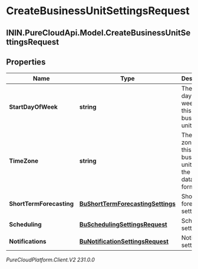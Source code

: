 # CreateBusinessUnitSettingsRequest

## ININ.PureCloudApi.Model.CreateBusinessUnitSettingsRequest

## Properties

|Name | Type | Description | Notes|
|------------ | ------------- | ------------- | -------------|
| **StartDayOfWeek** | **string** | The start day of week for this business unit | |
| **TimeZone** | **string** | The time zone for this business unit, using the Olsen tz database format | |
| **ShortTermForecasting** | [**BuShortTermForecastingSettings**](BuShortTermForecastingSettings) | Short term forecasting settings | [optional] |
| **Scheduling** | [**BuSchedulingSettingsRequest**](BuSchedulingSettingsRequest) | Scheduling settings | [optional] |
| **Notifications** | [**BuNotificationSettingsRequest**](BuNotificationSettingsRequest) | Notification settings | [optional] |



_PureCloudPlatform.Client.V2 231.0.0_

